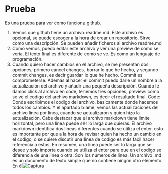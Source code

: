 # Prueba
Es una prueba para ver como funciona github.
1. Vemos que github tiene un archivo readme.md. Este archivo es opcional, se puede escoger a la hora de crear un repositorio. Sirve como una descripción. Se pueden añadir ficheros al archivo readme.md
2. Como vemos, puedo editar este archivo y ver una preview de como se veria. El texto final es diferente de como se ve. Es como un lenguaje de programación.
3. Cuando quiero hacer cambios en el archivo, se me presentan dos opciones; primero cancel changes, borrar lo que he hecho, y segundo commit changes, es decir guardar lo que he hecho. Commit es comprometerse. Además al hacer el commit puedo darle un nombre a la actualización del archivo y añadir una pequeña descripción.
Cuando le damos click al archivo en code, tenemos tres opciones, preview: como se ve el codigo del archivo markdown, es decir el resultado final. Code: Donde escribimos el codigo del archivo, basicamente donde hacemos todos los cambios. Y el apartado blame, vemos las actualizaciones del archivo linea por linea, cuando se actualizaron y quien hizo la actualización. Cabe destacar que el archivo markdown tiene limite horizontal, pero una linea puede ser lo larga que quieras. El archivo markdown identifica dos lineas diferentes cuando se utiliza el enter. esto es importante por que a la hora de revisar quien ha hecho un cambio en el codigo, o se quiere discutir una linea de codigo es más facil hacer referencia a estos. En resumen, una linea puede ser lo larga que se desee y solo importa cuando se utiliza el enter para que en el codigo se diferencia de una linea o otra. Son los numeros de linea.
Un archivo .md es un documento de texto simple que no contiene ningún otro elemento. En él![Captura](https://github.com/osanchlo8/Prueba/assets/151386232/e9bd1180-8fd7-4c43-9ada-d7e62824aa27)
